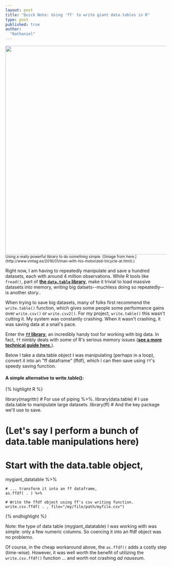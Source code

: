 ```yaml
---
layout: post
title: "Quick Note: Using 'ff' to write giant data.tables in R"
type: post
published: true
author:
  "Nathaniel"
---
```

<p>
<img src="{{ site.baseurl }}/assets/motorcycle1970s.jpg" width="650px">
<small>Using a really powerful library to do something simple. ([Image from here.](http://www.vintag.es/2016/01/man-with-his-motorized-tricycle-at.html).)</small></p>

Right now, I am having to repeatedly manipulate and save a hundred datasets, each with around 4 million observations. While R tools like <code>fread()</code>, part of __[the <code>data.table</code> library](https://cran.r-project.org/web/packages/data.table/index.html)__, make it trivial to load massive datasets into memory, *writing* big datsets--muchless doing so repeatedly--is another story..

When trying to save big datasets, many of folks first recommend the <code>write.table()</code> function, which gives some people some performance gains over <code>write.csv()</code> or <code>write.csv2()</code>. For my project, <code>write.table()</code> this wasn't cutting it. My system was constantly crashing. When it wasn't crashing, it was saving data at a snail's pace.

Enter the __[<code>ff</code> library](https://cran.r-project.org/web/packages/ff/index.html)__, an incredibly handy tool for working with big data. In fact, <code>ff</code> nimbly deals with some of R's serious memory issues (__[see a more technical guide here.](http://ff.r-forge.r-project.org/bit&ff2.1-2_WU_Vienna2010.pdf)__).

Below I take a data.table object I was manipulating (perhaps in a loop), convert it into an "ff dataframe" (ffdf), which I can then save using <code>ff</code>'s speedy saving function.

#### A simple alternative to write.table():
{% highlight R %}

library(magrittr) # For use of piping %>%.
library(data.table) # I use data.table to manipulate large datasets.
library(ff) # And the key package we'll use to save.

  # (Let's say I perform a bunch of data.table manipulations here)

  # Start with the data.table object,
  mygiant_datatable %>%

    # ... transform it into an ff dataframe,
    as.ffdf( . ) %>%

    # Write the ffdf object using ff's csv writing function.
    write.csv.ffdf( . , file="/my/file/path/myfile.csv")
{% endhighlight %}


Note: the type of data table (mygiant_datatable) I was working with was simple: only a few numeric columns. So coercing it into an ffdf object was no problemo.

Of course, in the cheap workaround above, the <code>as.ffdf()</code> adds a costly step (time-wise). However, it was well worth the benefit of utilizing the <code>write.csv.ffdf()</code> function ... and worth not crashing *ad nauseum*.
